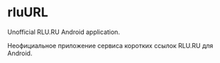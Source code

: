 # rluURL

Unofficial RLU.RU Android application.

Неофициальное приложение сервиса коротких ссылок RLU.RU для Android.
